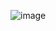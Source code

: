![image](https://user-images.githubusercontent.com/49026547/164129815-2c501986-68da-4aa1-9d0f-5c17d235be76.png)


